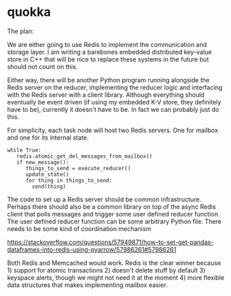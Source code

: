 # quokka

The plan:

We are either going to use Redis to implement the communication and storage layer. I am writing a barebones embedded distributed key-value store in C++ that will be nice to replace these systems in the future but should not count on this. 

Either way, there will be another Python program running alongside the Redis server on the reducer, implementing the reducer logic and interfacing with the Redis server with a client library. Although everything should eventually be event driven (if using my embedded K-V store, they definitely have to be), currently it doesn't have to be. In fact we can probably just do this.

For simplicity, each task node will host two Redis servers. One for mailbox and one for its internal state. 
```
while True:  
   redis.atomic_get_del_messages_from_mailbox() 
   if new_message():  
      things_to_send = execute_reducer()   
      update_state()  
      for thing in things_to_send:  
        send(thing)  
```


The code to set up a Redis server should be common infrastructure. Perhaps there should also be a common library on top of the async Redis client that polls messages and trigger some user defined reducer function. The user defined reducer function can be some arbitrary Python file. There needs to be some kind of coordination mechanism 

https://stackoverflow.com/questions/57949871/how-to-set-get-pandas-dataframes-into-redis-using-pyarrow/57986261#57986261

Both Redis and Memcached would work. Redis is the clear winner because 1) support for atomic transactions 2) doesn't delete stuff by default 3) keyspace alerts, though we might not need it at the moment 4) more flexible data structures that makes implementing mailbox easier.
